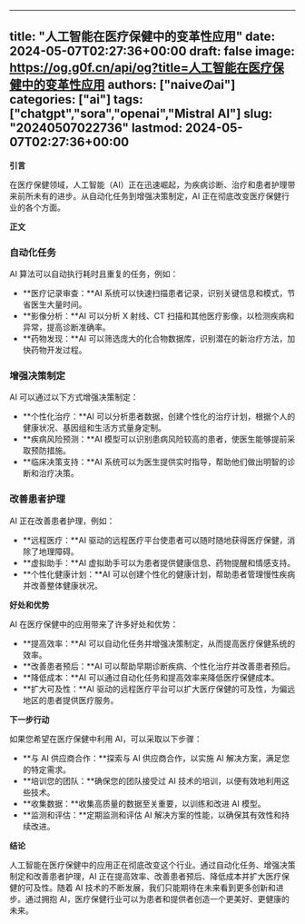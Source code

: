 
---
title: "人工智能在医疗保健中的变革性应用"
date: 2024-05-07T02:27:36+00:00
draft: false
image: https://og.g0f.cn/api/og?title=人工智能在医疗保健中的变革性应用
authors: ["naiveのai"]
categories: ["ai"]
tags: ["chatgpt","sora","openai","Mistral AI"]
slug: "20240507022736"
lastmod: 2024-05-07T02:27:36+00:00
---
**引言**

在医疗保健领域，人工智能（AI）正在迅速崛起，为疾病诊断、治疗和患者护理带来前所未有的进步。从自动化任务到增强决策制定，AI 正在彻底改变医疗保健行业的各个方面。

**正文**

### 自动化任务

AI 算法可以自动执行耗时且重复的任务，例如：

- **医疗记录审查：**AI 系统可以快速扫描患者记录，识别关键信息和模式，节省医生大量时间。
- **影像分析：**AI 可以分析 X 射线、CT 扫描和其他医疗影像，以检测疾病和异常，提高诊断准确率。
- **药物发现：**AI 可以筛选庞大的化合物数据库，识别潜在的新治疗方法，加快药物开发过程。

### 增强决策制定

AI 可以通过以下方式增强决策制定：

- **个性化治疗：**AI 可以分析患者数据，创建个性化的治疗计划，根据个人的健康状况、基因组和生活方式量身定制。
- **疾病风险预测：**AI 模型可以识别患病风险较高的患者，使医生能够提前采取预防措施。
- **临床决策支持：**AI 系统可以为医生提供实时指导，帮助他们做出明智的诊断和治疗决策。

### 改善患者护理

AI 正在改善患者护理，例如：

- **远程医疗：**AI 驱动的远程医疗平台使患者可以随时随地获得医疗保健，消除了地理障碍。
- **虚拟助手：**AI 虚拟助手可以为患者提供健康信息、药物提醒和情感支持。
- **个性化健康计划：**AI 可以创建个性化的健康计划，帮助患者管理慢性疾病并改善整体健康状况。

**好处和优势**

AI 在医疗保健中的应用带来了许多好处和优势：

- **提高效率：**AI 可以自动化任务并增强决策制定，从而提高医疗保健系统的效率。
- **改善患者预后：**AI 可以帮助早期诊断疾病、个性化治疗并改善患者预后。
- **降低成本：**AI 可以通过自动化任务和提高效率来降低医疗保健成本。
- **扩大可及性：**AI 驱动的远程医疗平台可以扩大医疗保健的可及性，为偏远地区的患者提供医疗服务。

**下一步行动**

如果您希望在医疗保健中利用 AI，可以采取以下步骤：

- **与 AI 供应商合作：**探索与 AI 供应商合作，以实施 AI 解决方案，满足您的特定需求。
- **培训您的团队：**确保您的团队接受过 AI 技术的培训，以便有效地利用这些技术。
- **收集数据：**收集高质量的数据至关重要，以训练和改进 AI 模型。
- **监测和评估：**定期监测和评估 AI 解决方案的性能，以确保其有效性和持续改进。

**结论**

人工智能在医疗保健中的应用正在彻底改变这个行业。通过自动化任务、增强决策制定和改善患者护理，AI 正在提高效率、改善患者预后、降低成本并扩大医疗保健的可及性。随着 AI 技术的不断发展，我们只能期待在未来看到更多创新和进步。通过拥抱 AI，医疗保健行业可以为患者和提供者创造一个更美好、更健康的未来。